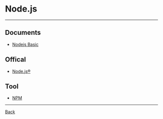 # Node.js

---

## Documents

- [Nodejs Basic](https://docs.google.com/document/d/1k5fONYWcBio869vwVB7qDQTkrUQUv09SmaXZD29zGdo/edit?usp=sharing)

## Offical

- [Node.js®](https://nodejs.org/en)

## Tool

- [NPM](https://www.npmjs.com/)

---

[Back](./../Framework.md)
